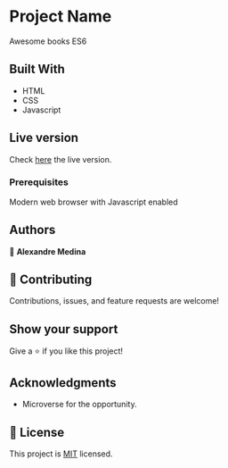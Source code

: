 # Project Name

Awesome books ES6

## Built With

- HTML
- CSS
- Javascript

## Live version
Check [here](https://alexmedinasf.github.io/awesome-books-es6/) the live version.

### Prerequisites

Modern web browser with Javascript enabled

## Authors

👤 **Alexandre Medina**


## 🤝 Contributing

Contributions, issues, and feature requests are welcome!


## Show your support

Give a ⭐️ if you like this project!

## Acknowledgments

- Microverse for the opportunity.

## 📝 License

This project is [MIT](./MIT.md) licensed.
